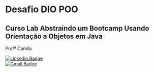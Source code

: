 # Desafio DIO POO

## Curso Lab Abstraindo um Bootcamp Usando Orientação a Objetos em Java

Profª Camila



[![Linkedin Badge](https://img.shields.io/badge/-Diego_Morais-blue?style=flat-square&logo=Linkedin&logoColor=white&link=https://www.linkedin.com/in/diego-morais-9666a61a9)](https://www.linkedin.com/in/diego-morais-9666a61a9)  
 [![Gmail Badge](https://img.shields.io/badge/-diegoalrais@gmail.com-c14438?style=flat-square&logo=Gmail&logoColor=white&link=mailto:diegoalrais@gmail.com)](mailto:diegoalrais@gmail.com)